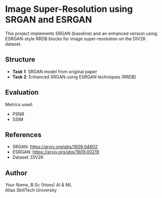 # Image Super-Resolution using SRGAN and ESRGAN

This project implements SRGAN (baseline) and an enhanced version using ESRGAN-style RRDB blocks for image super-resolution on the DIV2K dataset.

##  Structure
- **Task 1**: SRGAN model from original paper
- **Task 2**: Enhanced SRGAN using ESRGAN techniques (RRDB)

## Evaluation
Metrics used:
- PSNR
- SSIM

##  References
- SRGAN: https://arxiv.org/abs/1609.04802
- ESRGAN: https://arxiv.org/abs/1809.00219
- Dataset: DIV2K

##  Author
*Your Name*, B.Sc (Hons) AI & ML  
Atlas SkillTech University
